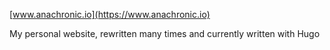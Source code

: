 [www.anachronic.io](https://www.anachronic.io)

My personal website, rewritten many times and currently written with Hugo
